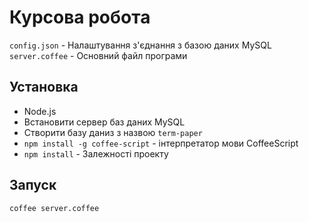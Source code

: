 # Курсова робота

`config.json` - Налаштування з'єднання з базою даних MySQL
`server.coffee` - Основний файл програми


## Установка

* Node.js
* Встановити сервер баз даних MySQL
* Створити базу даниз з назвою `term-paper`
* `npm install -g coffee-script` - інтерпретатор мови CoffeeScript
* `npm install` - Залежності проекту

## Запуск

`coffee server.coffee`
